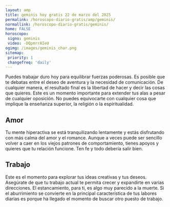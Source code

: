 ```yaml
---
layout: amp
title: geminis hoy gratis 22 de marzo del 2025 
permalink: /horoscopo-diario-gratis/amp/geminis/
normallink: /horoscopo-diario-gratis/geminis/
home: FALSE
horoscopo:
 signo: geminis
 video: -DQpmrrAIeU
ogimg: /images/geminis_char.png
sitemap:
 priority: 1
 changefreq: 'daily'
---
```



Puedes trabajar duro hoy para equilibrar fuerzas poderosas. Es posible que te debatas entre el deseo de aventura y la necesidad de comunicación. De cualquier manera, el resultado final es la libertad de hacer y decir las cosas que quieres. Este es un momento importante para extender tus alas a pesar de cualquier oposición. No puedes equivocarte con cualquier cosa que implique la enseñanza superior, la religión o la espiritualidad.

## Amor

Tu mente hiperactiva se está tranquilizando lentamente y estás disfrutando con más calma del amor y el romance. Aunque a veces puede ser sencillo volver a caer en los viejos patrones de comportamiento, tienes apoyos y quieres que tu relación funcione. Ten fe y todo debería salir bien.

## Trabajo

Este es el momento para explorar tus ideas creativas y tus deseos. Asegúrate de que tu trabajo actual te permita crecer y expandirte en varias direcciones. El estancamiento, para ti, es algo muy parecido a la muerte. Si el aburrimiento se convierte en la principal característica de tus labores diarias es porque ha llegado el momento de buscar otro puesto de trabajo.